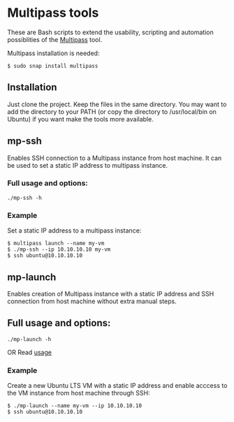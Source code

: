 # Multipass tools
These are Bash scripts to extend the usability, scripting and automation possiblities of the [Multipass](https://multipass.run/) tool.

Multipass installation is needed:
```
$ sudo snap install multipass
```

## Installation
Just clone the project. 
Keep the files in the same directory.
You may want to add the directory to your PATH (or copy the directory to /usr/local/bin on Ubuntu) if you want make the tools more available.

## mp-ssh
Enables SSH connection to a Multipass instance from host machine.
It can be used to set a static IP address to multipass instance.

### Full usage and options:
```
./mp-ssh -h
```

### Example
Set a static IP address to a multipass instance:
```
$ multipass launch --name my-vm
$ ./mp-ssh --ip 10.10.10.10 my-vm
$ ssh ubuntu@10.10.10.10
```

## mp-launch
Enables creation of Multipass instance with a static IP address and SSH connection from host machine without extra manual steps.

## Full usage and options:
```
./mp-launch -h
```
OR
Read [usage](https://github.com/mkaapu/vm-utility/blob/main/multipass/usage)

### Example
Create a new Ubuntu LTS VM with a static IP address and enable acccess to the VM instance from host machine through SSH:
```
$ ./mp-launch --name my-vm --ip 10.10.10.10
$ ssh ubuntu@10.10.10.10
```


